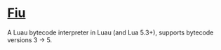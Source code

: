 # [Fiu](https://github.com/rce-incorporated/Fiu)

A Luau bytecode interpreter in Luau (and Lua 5.3+), supports bytecode versions 3 -> 5.
